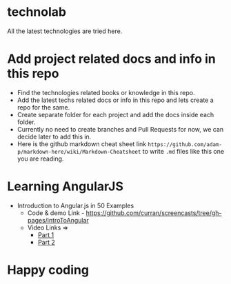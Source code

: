 # technolab
All the latest technologies are tried here.

# Add project related docs and info in this repo

 - Find the technologies related books or knowledge in this repo.
 - Add the latest techs related docs or info in this repo and lets create a repo for the same.
 - Create separate folder for each project and add the docs inside each folder.
 - Currently no need to create branches and Pull Requests for now, we can decide later to add this in.
 - Here is the github markdown cheat sheet link `https://github.com/adam-p/markdown-here/wiki/Markdown-Cheatsheet` to write `.md` files like this one you are reading.
 
# Learning AngularJS
 - Introduction to Angular.js in 50 Examples
   - Code & demo Link - https://github.com/curran/screencasts/tree/gh-pages/introToAngular
   - Video Links => 
      - [Part 1](https://www.youtube.com/watch?v=TRrL5j3MIvo)
      - [Part 2](https://www.youtube.com/watch?v=6J08m1H2BME)
      
 # Happy coding
